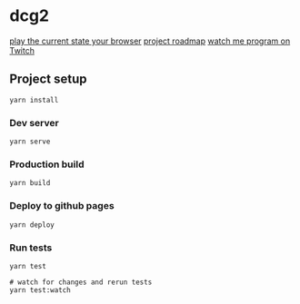 # dcg2

[play the current state your browser](https://dcg.martynaselli.com)
[project roadmap](https://trello.com/b/EN1Yz3RI/dcg)
[watch me program on Twitch](https://www.twitch.tv/lets_prgm)

## Project setup

```
yarn install
```

### Dev server

```
yarn serve
```

### Production build

```
yarn build
```

### Deploy to github pages

```
yarn deploy
```

### Run tests

```
yarn test

# watch for changes and rerun tests
yarn test:watch
```
